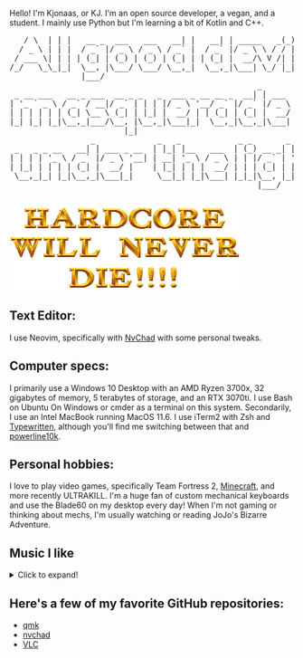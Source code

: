 Hello! I'm Kjonaas, or KJ. I'm an open source developer, a vegan, and a student. I mainly use Python but I'm learning a bit of Kotlin and C++.
<pre>
   / \  | | |   __ _  ___   ___   __| |   __| | _____   _(_) |___
  / _ \ | | |  / _` |/ _ \ / _ \ / _` |  / _` |/ _ \ \ / / | / __|
 / ___ \| | | | (_| | (_) | (_) | (_| | | (_| |  __/\ V /| | \__ \
/_/   \_\_|_|  \__, |\___/ \___/ \__,_|  \__,_|\___| \_/ |_|_|___/
               |___/
                                                    _
 _ __ ___   __ _ ___  __ _ _   _  ___ _ __ __ _  __| | ___
| '_ ` _ \ / _` / __|/ _` | | | |/ _ \ '__/ _` |/ _` |/ _ \
| | | | | | (_| \__ \ (_| | |_| |  __/ | | (_| | (_| |  __/
|_| |_| |_|\__,_|___/\__, |\__,_|\___|_|  \__,_|\__,_|\___|
                        |_|
                 _             _   _            _ _       _     _
 _   _ _ __   __| | ___ _ __  | |_| |__   ___  | (_) __ _| |__ | |_
| | | | '_ \ / _` |/ _ \ '__| | __| '_ \ / _ \ | | |/ _` | '_ \| __|
| |_| | | | | (_| |  __/ |    | |_| | | |  __/ | | | (_| | | | | |_
 \__,_|_| |_|\__,_|\___|_|     \__|_| |_|\___| |_|_|\__, |_| |_|\__|
                                                    |___/

</pre>
![](unknhardown.png)
## Text Editor:
I use Neovim, specifically with [NvChad](https://github.com/NvChad/NvChad) with some personal tweaks.
## Computer specs:
I primarily use a Windows 10 Desktop with an AMD Ryzen 3700x, 32 gigabytes of memory, 5 terabytes of storage, and an RTX 3070ti. I use Bash on Ubuntu On Windows or cmder as a terminal on this system.
Secondarily, I use an Intel MacBook running MacOS 11.6. I use iTerm2 with Zsh and [Typewritten](https://typewritten.dev/), although you'll find me switching between that and [powerline10k](https://github.com/romkatv/powerlevel10k).
## Personal hobbies:
I love to play video games, specifically Team Fortress 2, [Minecraft](https://rotf.lol/hardcore), and more recently ULTRAKILL.
I'm a huge fan of custom mechanical keyboards and use the Blade60 on my desktop every day!
When I'm not gaming or thinking about mechs, I'm usually watching or reading JoJo's Bizarre Adventure.
## Music I like
<details>
  <summary>Click to expand!</summary>
  
  ## List of musical artists I like:
  * Afourteen
  * Go! Child
  * AJJ
  * Teenage Disaster
  * atlas
  * The Decemberists
* MF DOOM/Madvillain/DANGERDOOM etc.
* Dylan Cozart
* glaive
* Jack Stauber
* Wingnut Dishwashers Union
* Ricky Montgomery
* Yameii Online
* WHOKILLEDXIX
* Tally Hall
* Shotgun Willy
* Oliver Tree
* osquinn
* Newgrounds Death Rugby
* Nascar Aloe
* The Mechanisms
* Alice Gas
* 100 Gecs

</details>

## Here's a few of my favorite GitHub repositories:
* [qmk](https://github.com/qmk/qmk_firmware)
* [nvchad](https://github.com/NvChad/NvChad)
* [VLC](https://github.com/videolan/vlc)
